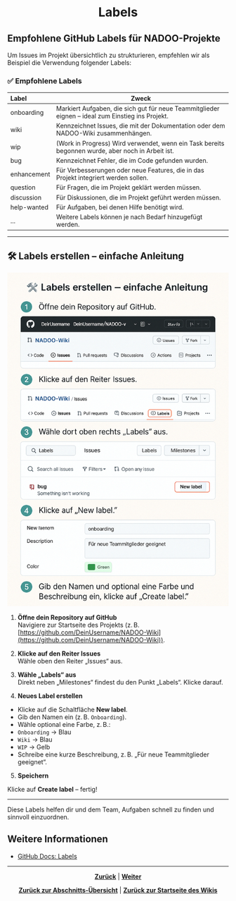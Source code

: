 # <p align="center">Labels</p>

## Empfohlene GitHub Labels für NADOO-Projekte

Um Issues im Projekt übersichtlich zu strukturieren, empfehlen wir als Beispiel die Verwendung folgender Labels:

### ✅ Empfohlene Labels

| Label | Zweck |
| :--- | ---|
| onboarding | Markiert Aufgaben, die sich gut für neue Teammitglieder eignen – ideal zum Einstieg ins Projekt. |
| wiki | Kennzeichnet Issues, die mit der Dokumentation oder dem NADOO-Wiki zusammenhängen. |
| wip | (Work in Progress) Wird verwendet, wenn ein Task bereits begonnen wurde, aber noch in Arbeit ist. |
| bug | Kennzeichnet Fehler, die im Code gefunden wurden. |
| enhancement | Für Verbesserungen oder neue Features, die in das Projekt integriert werden sollen. |
| question | Für Fragen, die im Projekt geklärt werden müssen. |
| discussion | Für Diskussionen, die im Projekt geführt werden müssen. |
| help-wanted | Für Aufgaben, bei denen Hilfe benötigt wird. |
| ... | Weitere Labels können je nach Bedarf hinzugefügt werden. |

---

## 🛠️ Labels erstellen – einfache Anleitung

![GitHub Labels](../../../../../images/github_label.png)

1. **Öffne dein Repository auf GitHub**  
Navigiere zur Startseite des Projekts (z. B. [https://github.com/DeinUsername/NADOO-Wiki](https://github.com/DeinUsername/NADOO-Wiki)).

2. **Klicke auf den Reiter Issues**  
Wähle oben den Reiter „Issues“ aus.

3. **Wähle „Labels“ aus**  
Direkt neben „Milestones“ findest du den Punkt „Labels“. Klicke darauf.

4. **Neues Label erstellen**  

- Klicke auf die Schaltfläche **New label**.  
- Gib den Namen ein (z. B. `Onboarding`).  
- Wähle optional eine Farbe, z. B.:  
- `Onboarding` → Blau  
- `Wiki` → Blau  
- `WIP` → Gelb  
- Schreibe eine kurze Beschreibung, z. B. „Für neue Teammitglieder geeignet“.

5. **Speichern**  

Klicke auf **Create label** – fertig!

---

Diese Labels helfen dir und dem Team, Aufgaben schnell zu finden und sinnvoll einzuordnen.

## Weitere Informationen

- [GitHub Docs: Labels](https://docs.github.com/de/issues/using-labels-and-milestones-to-track-work/managing-labels)

---

<p align="center">
<a href="/docs/04-tools/01-github/04-issues/01-wiki-guide/README.md"><strong>Zurück</strong></a> | 
<a href="/docs/04-tools/01-github/04-issues/03-types/README.md"><strong>Weiter</strong></a>
</p>

<p align="center">
<a href="/docs/04-tools/01-github/04-issues/README.md/#dieses-kapitel-beinhaltet-folgende-abschnitte"><strong>Zurück zur Abschnitts-Übersicht</strong></a> | <a href="/docs/00-willkommen/README.md"><strong>Zurück zur Startseite des Wikis</strong></a>
</p>
